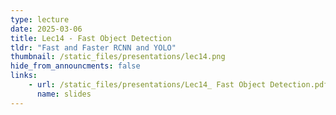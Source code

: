 ```yaml
---
type: lecture
date: 2025-03-06
title: Lec14 - Fast Object Detection
tldr: "Fast and Faster RCNN and YOLO"
thumbnail: /static_files/presentations/lec14.png
hide_from_announcments: false
links:
    - url: /static_files/presentations/Lec14_ Fast Object Detection.pdf
      name: slides
---
```

